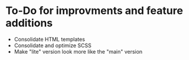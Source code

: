# To-Do for improvments and feature additions

- Consolidate HTML templates
- Consolidate and optimize SCSS
- Make "lite" version look more like the "main" version